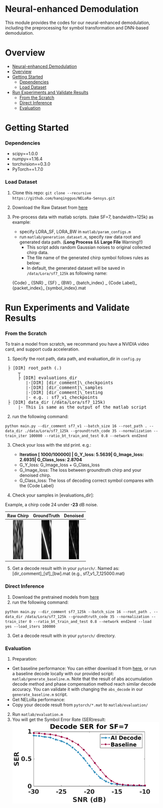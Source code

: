 # Neural-enhanced Demodulation

This module provides the codes for our neural-enhanced demodulation, including the preprocessing for symbol transformation and DNN-based demodulation.

# Overview

- [Neural-enhanced Demodulation](#neural-enhanced-demodulation)
- [Overview](#overview)
- [Getting Started](#getting-started)
    - [Dependencies](#dependencies)
    - [Load Dataset](#load-dataset)
- [Run Experiments and Validate Results](#run-experiments-and-validate-results)
    - [From the Scratch](#from-the-scratch)
    - [Direct Inference](#direct-inference)
    - [Evaluation](#evaluation)


# Getting Started

### Dependencies
* scipy==1.0.0
* numpy==1.16.4
* torchvision==0.3.0
* PyTorch==1.7.0

### Load Dataset
1. Clone this repo: `git clone --recursive https://github.com/hanqingguo/NELoRa-Sensys.git`

2. Download the Raw Dataset from [here](https://drive.google.com/drive/folders/1iODrhHg6DmSuAGlq5eTSKClybjTLs9ot?usp=sharing)

3. Pre-process data with matlab scripts. (take SF=7, bandwidth=125k) as example:
    - specify LORA\_SF, LORA\_BW in `matlab/param_configs.m`
    - run `matlab/generation_dataset.m`, specify raw data root and generated data path.
    (__Long Process__ && __Large File__ Warning!!)
      * This script adds random Gaussian noises to original collected chirp data.
      * The file name of the generated chirp symbol follows rules as below:
      * In default, the generated dataset will be saved in `/data/Lora/sf7_125k` as following name:

    {Code} _ {SNR} _ {SF} _ {BW} _ {batch_index} _ {Code Label}_ {packet_index}_ {symbol_index}.mat

# Run Experiments and Validate Results

### From the Scratch ###
To train a model from scratch, we recommand you have a NVIDIA video card, and support cuda acceleration.

1.  Specify the root path, data path, and evaluation_dir in `config.py`
<pre>
 ├ [DIR] root_path (.)
     ┬    
     ├ [DIR] evaluations_dir
        |-[DIR] [dir_comment]\_checkpoints
        |-[DIR] [dir_comment]\_samples
        |-[DIR] [dir_comment]\_testing
        |- e.g. : sf7_v1_checkpoints
 ├ [DIR] data_dir (/data/Lora/sf7_125k)
     |- This is same as the output of the matlab script
</pre>

2. run the following command:
```
python main.py --dir_comment sf7_v1 --batch_size 16 --root_path . --data_dir ./data/Lora/sf7_125k --groundtruth_code 35 --normalization --train_iter 100000 --ratio_bt_train_and_test 0.8 --network end2end
```

3. Check your loss with the std print. e.g.:
   - __Iteration [ 1000/100000] | G_Y_loss: 5.5639| G_Image_loss: 2.6935| G_Class_loss: 2.8704__
   - G_Y_loss: G_Image_loss + G_Class_loss
   - G_Image_loss: The loss between groundtruth chirp and your denoised chirp.
   - G_Class_loss: The loss of decoding correct symbol compares with the {Code Label}

4. Check your samples in [evaluations_dir]:

Example, a chirp code 24 under **-23** dB noise.

<!-- <p float="left">
  <img src="./imgs/1_-23_7_125000_6_24.1_24_8_raw_0.png" width="100" />
  <img src="/img2.png" width="100" />
  <img src="/img3.png" width="100" />
</p> -->
|   Raw  Chirp  |  GroundTruth |  Denoised |
|:-------------:|:------------:|:---------:|
| ![](./matlab/res/1_-23_7_125000_6_24.1_24_8_raw_0.png)  |  ![](./matlab/res/1_-23_7_125000_6_24.1_24_8_groundtruth_0.png) | ![](./matlab/res/1_-23_7_125000_6_24.1_24_8_fake_0.png) |


5. Get a decode result with in your `pytorch/`. Named as:
[dir_comment]\_[sf]\_[bw].mat (e.g., sf7_v1_7_125000.mat)

### Direct Inference ###

1. Download the pretrained models from [here](https://drive.google.com/drive/folders/1At3KaE4TojL8YV3YM-DrDpiwmGkiQ--B?usp=sharing)
2. run the following command:
```
python main.py --dir_comment sf7_125k --batch_size 16 --root_path . --data_dir /data/Lora/sf7_125k --groundtruth_code 35 --normalization --train_iter 0 --ratio_bt_train_and_test 0.8 --network end2end --load yes --load_iters 100000
```
3. Get a decode result with in your `pytorch/` directory.

### Evaluation ###

1. Preparation:
  - Get baseline performance:
    You can either download it from [here](https://drive.google.com/drive/folders/1iODrhHg6DmSuAGlq5eTSKClybjTLs9ot?usp=sharing), or run a baseline decode locally with our provided script:
    `matlab/generate_baseline.m`. Note that the result of abs accumulation decode method and phase compensation method reach similar decode accuracy. You can validate it with changing the `abs_decode` in our `generate_baseline.m` script.
  - Get NELoRa performance:
  - Copy your decode result from `pytorch/*.mat` to `matlab/evaluation/`
2. Run `matlab/evaluation.m`
3. You will get the Symbol Error Rate (SER)result:
![](./matlab/res/result.png)
